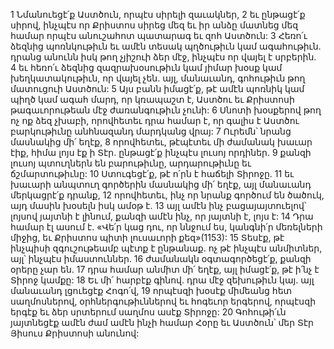 1 Նմանուեցէ՛ք Աստծուն, որպէս սիրելի զաւակներ, 2 եւ ընթացէ՛ք սիրով, ինչպէս որ Քրիստոս սիրեց մեզ եւ իր անձը մատնեց մեզ համար որպէս անուշահոտ պատարագ եւ զոհ Աստծուն: 3 Հեռո՛ւ ձեզնից պոռնկութիւն եւ ամէն տեսակ պղծութիւն կամ ագահութիւն. դրանց անունն իսկ թող չյիշուի ձեր մէջ, ինչպէս որ վայել է սրբերին. 4 եւ հեռո՛ւ ձեզնից զազրախօսութիւն կամ յիմար խօսք կամ խեղկատակութիւն, որ վայել չեն. այլ, մանաւանդ, գոհութիւն թող մատուցուի Աստծուն: 5 Այս բանն իմացէ՛ք, թէ ամէն պոռնիկ կամ պիղծ կամ ագահ մարդ, որ կռապաշտ է, Աստծու եւ Քրիստոսի թագաւորութեան մէջ ժառանգութիւն չունի: 6 Սնոտի խօսքերով թող ոչ ոք ձեզ չխաբի, որովհետեւ դրա համար է, որ գալիս է Աստծու բարկութիւնը անհնազանդ մարդկանց վրայ: 7 Ուրեմն՝ նրանց մասնակից մի՛ եղէք, 8 որովհետեւ, թէպէտեւ մի ժամանակ խաւար էիք, հիմա լոյս էք ի Տէր. ընթացէ՛ք ինչպէս լուսոյ որդիներ. 9 քանզի լուսոյ պտուղներն են բարութիւնը, արդարութիւնը եւ ճշմարտութիւնը: 10 Ստուգեցէ՛ք, թէ ո՛րն է հաճելի Տիրոջը. 11 եւ խաւարի անպտուղ գործերին մասնակից մի՛ եղէք, այլ մանաւանդ մերկացրէ՛ք դրանք, 12 որովհետեւ, ինչ որ նրանք գործում են ծածուկ, այդ մասին խօսելն իսկ ամօթ է. 13 այլ ամէն ինչ բացայայտուելով՝ լոյսով յայտնի է լինում, քանզի ամէն ինչ, որ յայտնի է, լոյս է: 14 Դրա համար էլ ասում է.
«Վե՛ր կաց դու, որ ննջում ես,
կանգնի՛ր մեռելների միջից,
եւ Քրիստոս պիտի լուսաւորի քեզ»(1153):
15 Տեսէք, թէ ինչպիսի զգուշութեամբ պէտք է ընթանաք. ոչ թէ ինչպէս անմիտներ, այլ՝ ինչպէս իմաստուններ. 16 ժամանակն օգտագործեցէ՛ք, քանզի օրերը չար են. 17 դրա համար անմիտ մի՛ եղէք, այլ իմացէ՛ք, թէ ի՛նչ է Տիրոջ կամքը: 18 Եւ մի՛ հարբէք գինով. դրա մէջ զեխութիւն կայ. այլ մանաւանդ լցուեցէք Հոգո՛վ, 19 որպէսզի խօսէք միմեանց հետ սաղմոսներով, օրհներգութիւններով եւ հոգեւոր երգերով, որպէսզի երգէք եւ ձեր սրտերում սաղմոս ասէք Տիրոջը: 20 Գոհութի՛ւն յայտնեցէք ամէն ժամ ամէն ինչի համար Հօրը եւ Աստծուն՝ մեր Տէր Յիսուս Քրիստոսի անունով:
